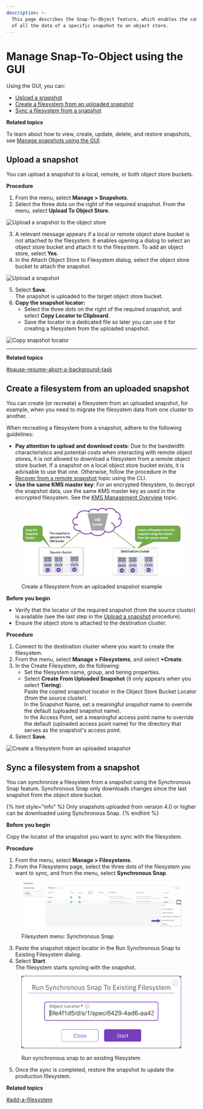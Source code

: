 ```yaml
---
description: >-
  This page describes the Snap-To-Object feature, which enables the committing
  of all the data of a specific snapshot to an object store.
---
```


# Manage Snap-To-Object using the GUI

Using the GUI, you can:

* [Upload a snapshot](snap-to-obj.md#upload-a-snapshot)
* [Create a filesystem from an uploaded snapshot](snap-to-obj.md#create-a-filesystem-from-an-uploaded-snapshot)
* [Sync a filesystem from a snapshot](snap-to-obj.md#sync-a-filesystem-from-a-snapshot)

**Related topics**

To learn about how to view, create, update, delete, and restore snapshots, see [Manage snapshots using the GUI](../snapshots/snapshots.md).

## Upload a snapshot

You can upload a snapshot to a local, remote, or both object store buckets.

**Procedure**

1. From the menu, select **Manage > Snapshots**.
2. Select the three dots on the right of the required snapshot. From the menu, select **Upload To Object Store**.

![Upload a snapshot to the object store](../../.gitbook/assets/wmng\_upload\_snapshot\_menu.png)

3. A relevant message appears if a local or remote object store bucket is not attached to the filesystem. It enables opening a dialog to select an object store bucket and attach it to the filesystem. To add an object store, select **Yes**.
4. In the Attach Object Store to Filesystem dialog, select the object store bucket to attach the snapshot.

![Upload a snapshot](../../.gitbook/assets/wmng\_upload\_snapshot.png)

5. Select **Save**.\
   The snapshot is uploaded to the target object store bucket.
6. **Copy the snapshot locator:**
   * Select the three dots on the right of the required snapshot, and select **Copy Locator to Clipboard**.
   * Save the locator in a dedicated file so later you can use it for creating a filesystem from the uploaded snapshot.

![Copy snapshot locator](../../.gitbook/assets/wmng\_copy\_snapshot\_locator.gif)

***

**Related topics**

[#pause-resume-abort-a-background-task](../../usage/background-tasks/#pause-resume-abort-a-background-task "mention")

## Create a filesystem from an uploaded snapshot

You can create (or recreate) a filesystem from an uploaded snapshot, for example, when you need to migrate the filesystem data from one cluster to another.

When recreating a filesystem from a snapshot, adhere to the following guidelines:

* **Pay attention to upload and download costs**: Due to the bandwidth characteristics and potential costs when interacting with remote object stores, it is not allowed to download a filesystem from a remote object store bucket. If a snapshot on a local object store bucket exists, it is advisable to use that one. Otherwise, follow the procedure in the [Recover from a remote snapshot](snap-to-obj-1.md#recover-from-a-remote-snapshot) topic using the CLI.
* **Use the same KMS master key**: For an encrypted filesystem, to decrypt the snapshot data, use the same KMS master key as used in the encrypted filesystem. See the [KMS Management Overview](../../usage/security/kms-management/#overview) topic.

<figure><img src="../../.gitbook/assets/Filesystem_from_snapshot.png" alt=""><figcaption><p>Create a filesystem from an uploaded snapshot example</p></figcaption></figure>

**Before you begin**

* Verify that the locator of the required snapshot (from the source cluster) is available (see the last step in the [Upload a snapshot](snap-to-obj.md#upload-a-snapshot) procedure).
* Ensure the object store is attached to the destination cluster.

**Procedure**

1. Connect to the destination cluster where you want to create the filesystem.
2. From the menu, select **Manage > Filesystems**, and select **+Create**.
3. In the Create Filesystem, do the following:
   * Set the filesystem name, group, and tiering properties.
   * Select **Create From Uploaded Snapshot** (it only appears when you select **Tiering**).\
     Paste the copied snapshot locator in the Object Store Bucket Locator (from the source cluster).\
     In the Snapshot Name, set a meaningful snapshot name to override the default (uploaded snapshot name).\
     In the Access Point, set a meaningful access point name to override the default (uploaded access point name) for the directory that serves as the snapshot's access point.
4. Select **Save**.

![Create a filesystem from an uploaded snapshot](../../.gitbook/assets/Create\_fs\_from\_snapshot\_animated.gif)

## Sync a filesystem from a snapshot <a href="#sync-a-filesystem-from-a-snapshot" id="sync-a-filesystem-from-a-snapshot"></a>

You can synchronize a filesystem from a snapshot using the Synchronous Snap feature. Synchronous Snap only downloads changes since the last snapshot from the object store bucket.

{% hint style="info" %}
Only snapshots uploaded from version 4.0 or higher can be downloaded using Synchronous Snap.
{% endhint %}

**Before you begin**

Copy the locator of the snapshot you want to sync with the filesystem.

**Procedure**

1. From the menu, select **Manage > Filesystems**.
2. From the Filesystems page, select the three dots of the filesystem you want to sync, and from the menu, select **Synchronous Snap**.

<figure><img src="../../.gitbook/assets/wmng_run_synchronous_snap_menu.png" alt=""><figcaption><p>Filesystem menu: Synchronous Snap</p></figcaption></figure>

3. Paste the snapshot object locator in the Run Synchronous Snap to Existing Filesystem dialog.
4. Select **Start**.\
   The filesystem starts syncing with the snapshot.

<figure><img src="../../.gitbook/assets/wmng_run_synchronous_snap.png" alt=""><figcaption><p>Run synchronous snap to an existing filesystem</p></figcaption></figure>

5. Once the sync is completed, restore the snapshot to update the production filesystem.

**Related topics**

[#add-a-filesystem](../managing-filesystems/managing-filesystems.md#add-a-filesystem "mention")
